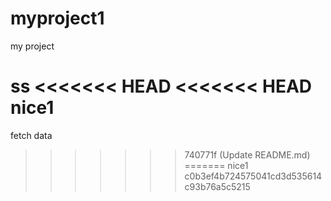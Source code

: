 # myproject1
my project

ss
<<<<<<< HEAD
<<<<<<< HEAD
nice1
=======
fetch data
>>>>>>> 740771f (Update README.md)
=======
nice1
>>>>>>> c0b3ef4b724575041cd3d535614c93b76a5c5215
